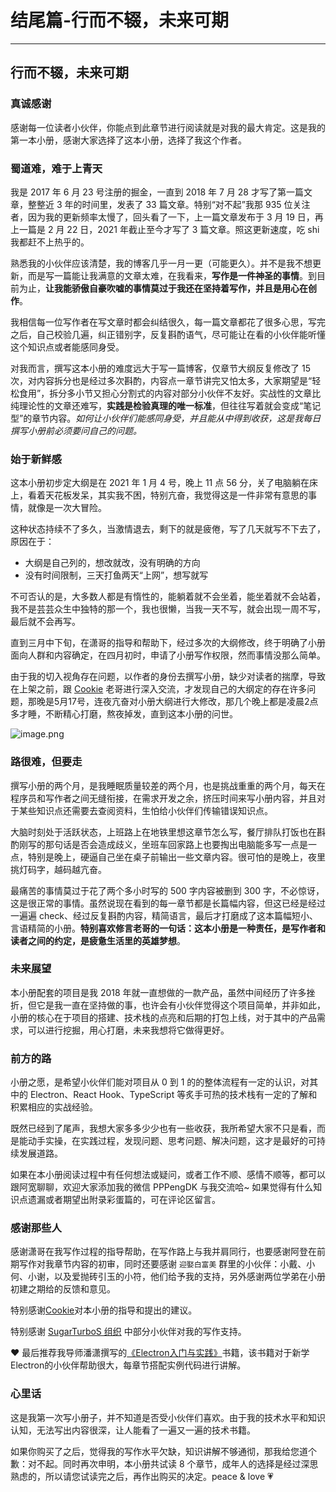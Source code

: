 
# 结尾篇-行而不辍，未来可期
---

## 行而不辍，未来可期

### 真诚感谢

感谢每一位读者小伙伴，你能点到此章节进行阅读就是对我的最大肯定。这是我的第一本小册，感谢大家选择了这本小册，选择了我这个作者。

### 蜀道难，难于上青天

我是 2017 年 6 月 23 号注册的掘金，一直到 2018 年 7 月 28 才写了第一篇文章，整整近 3 年的时间里，发表了 33 篇文章。特别“对不起”我那 935 位关注者，因为我的更新频率太慢了，回头看了一下，上一篇文章发布于 3 月 19 日，再上一篇是 2 月 22 日，2021 年截止至今才写了 3 篇文章。照这更新速度，吃 shi 我都赶不上热乎的。

熟悉我的小伙伴应该清楚，我的博客几乎一月一更（可能更久）。并不是我不想更新，而是写一篇能让我满意的文章太难，在我看来，**写作是一件神圣的事情**。到目前为止，**让我能骄傲自豪吹嘘的事情莫过于我还在坚持着写作，并且是用心在创作**。

我相信每一位写作者在写文章时都会纠结很久，每一篇文章都花了很多心思，写完之后，自己校验几遍，纠正错别字，反复斟酌语气，尽可能让在看的小伙伴能听懂这个知识点或者能感同身受。

对我而言，撰写这本小册的难度远大于写一篇博客，仅章节大纲反复修改了 15 次，对内容拆分也是经过多次斟酌，内容点一章节讲完又怕太多，大家期望是“轻松食用”，拆分多小节又担心分割式的内容对部分小伙伴不友好。实战性的文章比纯理论性的文章还难写，**实践是检验真理的唯一标准**，但往往写着就会变成“笔记型”的章节内容。_如何让小伙伴们能感同身受，并且能从中得到收获，这是我每日撰写小册前必须要问自己的问题。_

### 始于新鲜感

这本小册初步定大纲是在 2021 年 1 月 4 号，晚上 11 点 56 分，关了电脑躺在床上，看着天花板发呆，其实我不困，特别亢奋，我觉得这是一件非常有意思的事情，就像是一次大冒险。

这种状态持续不了多久，当激情退去，剩下的就是疲倦，写了几天就写不下去了，原因在于：

- 大纲是自己列的，想改就改，没有明确的方向
- 没有时间限制，三天打鱼两天“上网”，想写就写

不可否认的是，大多数人都是有惰性的，能躺着就不会坐着，能坐着就不会站着，我不是芸芸众生中独特的那一个，我也很懒，当我一天不写，就会出现一周不写，最后就不会再写。

直到三月中下旬，在潇哥的指导和帮助下，经过多次的大纲修改，终于明确了小册面向人群和内容确定，在四月初时，申请了小册写作权限，然而事情没那么简单。

由于我的切入视角存在问题，以作者的身份去撰写小册，缺少对读者的揣摩，导致在上架之前，跟 [Cookie](https://juejin.cn/user/2717648473821736) 老哥进行深入交流，才发现自己的大纲定的存在许多问题，那晚是5月17号，连夜亢奋对小册大纲进行大修改，那几个晚上都是凌晨2点多才睡，不断精心打磨，熬夜掉发，直到这本小册的问世。

![image.png](https://p9-juejin.byteimg.com/tos-cn-i-k3u1fbpfcp/8c3cfab5e6f643608ca8f132d0b68bc3~tplv-k3u1fbpfcp-watermark.image)

### 路很难，但要走

撰写小册的两个月，是我睡眠质量较差的两个月，也是挑战重重的两个月，每天在程序员和写作者之间无缝衔接，在需求开发之余，挤压时间来写小册内容，并且对于某些知识点还需要去查阅资料，生怕给小伙伴们传输错误知识点。

大脑时刻处于活跃状态，上班路上在地铁里想这章节怎么写，餐厅排队打饭也在斟酌刚写的那句话是否会造成歧义，坐班车回家路上也要掏出电脑能多写一点是一点，特别是晚上，硬逼自己坐在桌子前输出一些文章内容。很可怕的是晚上，夜里挑灯码字，越码越亢奋。

最痛苦的事情莫过于花了两个多小时写的 500 字内容被删到 300 字，不必惊讶，这是很正常的事情。虽然说现在看到的每一章节都是长篇幅内容，但这已经是经过一遍遍 check、经过反复斟酌内容，精简语言，最后才打磨成了这本篇幅短小、言语精简的小册。**特别喜欢修言老哥的一句话：这本小册是一种责任，是写作者和读者之间的约定，是疲惫生活里的英雄梦想**。

### 未来展望

本小册配套的项目是我 2018 年就一直想做的一款产品，虽然中间经历了许多挫折，但它是我一直在坚持做的事，也许会有小伙伴觉得这个项目简单，并非如此，小册的核心在于项目的搭建、技术栈的点亮和后期的打包上线，对于其中的产品需求，可以进行挖掘，用心打磨，未来我想将它做得更好。

### 前方的路

小册之愿，是希望小伙伴们能对项目从 0 到 1 的的整体流程有一定的认识，对其中的 Electron、React Hook、TypeScript 等炙手可热的技术栈有一定的了解和积累相应的实战经验。

既然已经到了尾声，我想大家多多少少也有一些收获，我所希望大家不只是看，而是能动手实操，在实践过程，发现问题、思考问题、解决问题，这才是最好的可持续发展道路。

如果在本小册阅读过程中有任何想法或疑问，或者工作不顺、感情不顺等，都可以跟阿宽聊聊，欢迎大家添加我的微信 PPPengDK 与我交流哈\~ 如果觉得有什么知识点遗漏或者期望出附录彩蛋篇的，可在评论区留言。

### 感谢那些人

感谢潇哥在我写作过程的指导帮助，在写作路上与我并肩同行，也要感谢阿登在前期写作对我章节内容的初审，同时还要感谢 `迎娶白富美` 群里的小伙伴：小戴、小何、小谢，以及爱抛砖引玉的小符，他们给予我的支持，另外感谢两位学弟在小册初建之期给的反馈和意见。

特别感谢[Cookie](https://juejin.cn/user/2717648473821736)对本小册的指导和提出的建议。

特别感谢 [SugarTurboS 组织](https://github.com/SugarTurboS) 中部分小伙伴对我的写作支持。

❤ 最后推荐我导师潘潇撰写的[《Electron入门与实践》](http://product.dangdang.com/29380188.html)书籍，该书籍对于新学Electron的小伙伴帮助很大，每章节搭配实例代码进行讲解。

### 心里话

这是我第一次写小册子，并不知道是否受小伙伴们喜欢。由于我的技术水平和知识认知，无法写出内容很深，让人能看了一遍又一遍的技术书籍。

如果你购买了之后，觉得我的写作水平欠缺，知识讲解不够通彻，那我给您道个歉：对不起。同时再次申明，本小册共试读 8 个章节，成年人的选择是经过深思熟虑的，所以请您试读完之后，再作出购买的决定。peace \& love 💗
    
